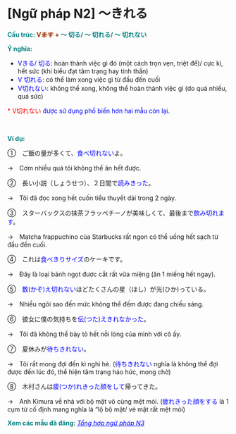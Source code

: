 # [Ngữ pháp N2] 〜きれる
<div class="entry-content">
<p><span style="color: #008080;"><strong>Cấu trúc: <span style="color: #993300;">V<del>ます</del> +</span> ～ 切る/ ～ 切れる/ ～ 切れない</strong></span></p>
<p><span style="color: #008080;"><strong>Ý nghĩa:</strong></span></p>
<ul>
<li><span style="color: #0000ff;">Vきる/ 切る</span>: hoàn thành việc gì đó (một cách trọn vẹn, triệt để)/ cực kì, hết sức (khi biểu đạt tâm trạng hay tinh thần)</li>
<li><span style="color: #0000ff;">V 切れる</span>: có thể làm xong việc gì từ đầu đến cuối</li>
<li><span style="color: #0000ff;">V切れない</span>: không thể xong, không thể hoàn thành việc gì (do quá nhiều, quá sức)</li>
</ul>
<p><span style="color: #ff0000;">* V切れない<span style="color: #0000ff;"> được sử dụng phổ biến hơn hai mẫu còn lại.</span></span></p>
<p><!-- inside_article4_japanese_responsive --><br/>
<ins class="adsbygoogle adslot_1" data-ad-client="ca-pub-2233580070484357" data-ad-slot="4413057825" style="display: inline-block;"></ins><br/>
<script>// <![CDATA[
(adsbygoogle = window.adsbygoogle || []).push({});
// ]]&gt;</script></p>
<p><strong><span style="color: #008080;">Ví dụ:</span></strong></p>
<p>①　ご飯の量が多くて、<span style="color: #0000ff;">食べ切れない</span>よ。</p>
<p>→　Cơm nhiều quá tôi không thể ăn hết được.</p>
<p>②　長い小説（しょうせつ）、２日間で<span style="color: #0000ff;">読みきった</span>。</p>
<p>→　Tôi đã đọc xong hết cuốn tiểu thuyết dài trong 2 ngày.</p>
<p>③　スターバックスの抹茶フラッペチーノが美味しくて、最後まで<span style="color: #0000ff;">飲み切れます</span>。</p>
<p>→　Matcha frappuchino của Starbucks rất ngon có thể uống hết sạch từ đầu đến cuối.</p>
<p>④　これは<span style="color: #0000ff;">食べきりサイズ</span>のケーキです。</p>
<p>→　Đây là loại bánh ngọt được cắt rất vừa miệng (ăn 1 miếng hết ngay).</p>
<p>⑤　<span style="color: #0000ff;">数(かぞ)え切れない</span>ほどたくさんの星（ほし）が光(ひか)っている。</p>
<p>→　Nhiều ngôi sao đến mức không thể đếm được đang chiếu sáng.</p>
<p>⑥　彼女に僕の気持ちを<span style="color: #0000ff;">伝(つた)えきれなかった</span>。</p>
<p>→　Tôi đã không thể bày tỏ hết nỗi lòng của mình với cô ấy.</p>
<p>⑦　夏休みが<span style="color: #0000ff;">待ちきれない</span>。</p>
<p>→　Tôi rất mong đợi đến kì nghỉ hè. (<span style="color: #0000ff;">待ちきれない</span> nghĩa là không thể đợi được đến lúc đó, thể hiện tâm trạng háo hức, mong chờ)</p>
<p>⑧　木村さんは<span style="color: #0000ff;">疲(つか)れきった顔をして</span>帰ってきた。</p>
<p>→　Anh Kimura về nhà với bộ mặt vô cùng mệt mỏi. (<span style="color: #0000ff;">疲れきった顔をする</span> là 1 cụm từ cố định mang nghĩa là “lộ bộ mặt/ vẻ mặt rất mệt mỏi)</p>
<p><strong><span style="color: #008080;">Xem các mẫu đã đăng</span></strong>: <span style="color: #0000ff;"><em><a href="https://bikae.net/ngu-phap/tong-hop-ngu-phap-n3/" style="color: #0000ff;" target="_blank">Tổng hợp ngữ pháp N3</a></em></span></p>

</div>